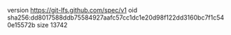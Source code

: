 version https://git-lfs.github.com/spec/v1
oid sha256:dd8017588ddb75584927aafc57cc1dc1e20d98f122dd3160bc7f1c540e15572b
size 13742
